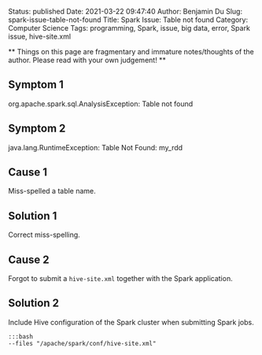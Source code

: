 Status: published
Date: 2021-03-22 09:47:40
Author: Benjamin Du
Slug: spark-issue-table-not-found
Title: Spark Issue: Table not found
Category: Computer Science
Tags: programming, Spark, issue, big data, error, Spark issue, hive-site.xml

**
Things on this page are fragmentary and immature notes/thoughts of the author.
Please read with your own judgement!
**

## Symptom 1

org.apache.spark.sql.AnalysisException: Table not found

## Symptom 2

java.lang.RuntimeException: Table Not Found: my_rdd

## Cause 1

Miss-spelled a table name.

## Solution 1

Correct miss-spelling.

## Cause 2

Forgot to submit a `hive-site.xml` together with the Spark application.

## Solution 2

Include Hive configuration of the Spark cluster when submitting Spark jobs.

    :::bash
    --files "/apache/spark/conf/hive-site.xml"
